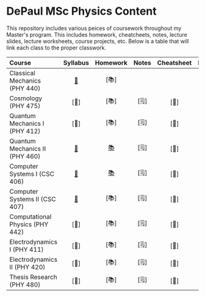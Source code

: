 # DePaul MSc Physics Content

This repository includes various peices of coursework throughout my Master's program. This includes homework, cheatcheets, notes, lecture slides, lecture worksheets, course projects, etc. Below is a table that will link each class to the proper classwork. 

| Course                               | Syllabus |           Homework                            |  Notes  |    Cheatsheet    |                           Project                            |
| :----------------------------------------------------------- | :-------------: |:----------------------------------------------------------: | :-----: | :--------------: | :----------------------------------------------------------: |
| Classical Mechanics   (PHY 440) | [:bookmark_tabs:](https://github.com/timothypholmes/depaul-msc-phy/blob/main/phy-440/syllabus/syl440a19.pdf)   | [:books:]|  | | [:test_tube:](https://github.com/timothypholmes/depaul-msc-phy/tree/main/phy-440/projects) |
| Cosmology             (PHY 475) | [:bookmark_tabs:]   | [:books:]| [:spiral_notepad:] | [:floppy_disk:]| [:test_tube:] |
| Quantum Mechanics I   (PHY 412) | [:bookmark_tabs:]   | [:books:]| [:spiral_notepad:] | [:floppy_disk:]| [:test_tube:] |
| Quantum Mechanics II  (PHY 460) | [:bookmark_tabs:](https://github.com/timothypholmes/depaul-msc-phy/blob/main/phy-460/syllabus/Syllabus.pdf)   | [:books:](https://github.com/timothypholmes/depaul-msc-phy/tree/main/phy-460/homework)| [:spiral_notepad:] | [:floppy_disk:]| [:test_tube:] |
| Computer Systems I    (CSC 406) | [:bookmark_tabs:](https://github.com/timothypholmes/depaul-msc-phy/blob/main/csc-406/syllabus/csc406syllabus.pdf)   | [:books:](https://github.com/timothypholmes/depaul-msc-phy/tree/main/csc-406/homework)| [:spiral_notepad:] | [:floppy_disk:]| [:test_tube:](https://github.com/timothypholmes/depaul-msc-phy/tree/main/csc-406/projects) |
| Computer Systems II   (CSC 407) | [:bookmark_tabs:](https://github.com/timothypholmes/depaul-msc-phy/tree/main/csc-407/syllabus)   | [:books:]| [:spiral_notepad:] | [:floppy_disk:]| [:test_tube:](https://github.com/timothypholmes/depaul-msc-phy/tree/main/csc-407/projects) |
| Computational Physics (PHY 442) | [:bookmark_tabs:]   | [:books:]| [:spiral_notepad:] | [:floppy_disk:]| [:test_tube:] |
| Electrodynamics I     (PHY 411) | [:bookmark_tabs:]   | [:books:]| [:spiral_notepad:] | [:floppy_disk:]| [:test_tube:] |
| Electrodynamics II    (PHY 420) | [:bookmark_tabs:]   | [:books:]| [:spiral_notepad:] | [:floppy_disk:]| [:test_tube:] |
| Thesis Research       (PHY 480) | [:bookmark_tabs:]   | [:books:]| [:spiral_notepad:] | [:floppy_disk:]| [:test_tube:] |

